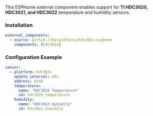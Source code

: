 
This ESPHome external component enables support for **TI HDC3020, HDC3021, and HDC3022** temperature and humidity sensors.

### Installation

```yaml
external_components:
  - source: github://HarpalPannu/hdc302x-esphome
    components: [hdc302x]
```
### Configuration Example

```yaml
sensor:
  - platform: hdc302x
    update_interval: 60s
    address: 0x44
    temperature:
      name: "HDC302X Temperature"
      id: hdc302x_temperature
    humidity:
      name: "HDC302X Humidity"
      id: hdc302x_humidity
```
